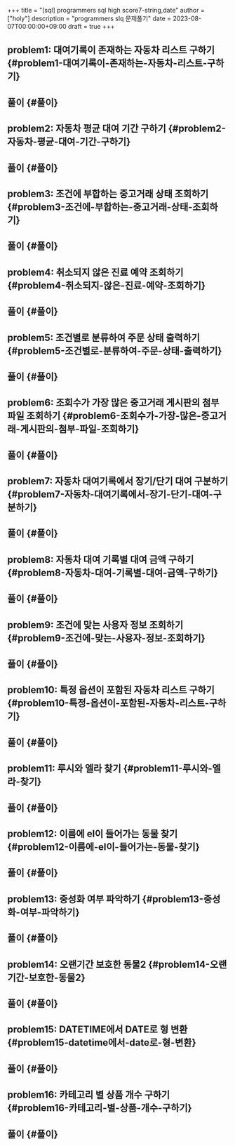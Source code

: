 +++
title = "[sql] programmers sql high score7-string,date"
author = ["holy"]
description = "programmers slq 문제풀기"
date = 2023-08-07T00:00:00+09:00
draft = true
+++

## problem1: 대여기록이 존재하는 자동차 리스트 구하기 {#problem1-대여기록이-존재하는-자동차-리스트-구하기}


## 풀이 {#풀이}


## problem2: 자동차 평균 대여 기간 구하기 {#problem2-자동차-평균-대여-기간-구하기}


## 풀이 {#풀이}


## problem3: 조건에 부합하는 중고거래 상태 조회하기 {#problem3-조건에-부합하는-중고거래-상태-조회하기}


## 풀이 {#풀이}


## problem4: 취소되지 않은 진료 예약 조회하기 {#problem4-취소되지-않은-진료-예약-조회하기}


## 풀이 {#풀이}


## problem5: 조건별로 분류하여 주문 상태 출력하기 {#problem5-조건별로-분류하여-주문-상태-출력하기}


## 풀이 {#풀이}


## problem6: 조회수가 가장 많은 중고거래 게시판의 첨부 파일 조회하기 {#problem6-조회수가-가장-많은-중고거래-게시판의-첨부-파일-조회하기}


## 풀이 {#풀이}


## problem7: 자동차 대여기록에서 장기/단기 대여 구분하기 {#problem7-자동차-대여기록에서-장기-단기-대여-구분하기}


## 풀이 {#풀이}


## problem8: 자동차 대여 기록별 대여 금액 구하기 {#problem8-자동차-대여-기록별-대여-금액-구하기}


## 풀이 {#풀이}


## problem9: 조건에 맞는 사용자 정보 조회하기 {#problem9-조건에-맞는-사용자-정보-조회하기}


## 풀이 {#풀이}


## problem10: 특정 옵션이 포함된 자동차 리스트 구하기 {#problem10-특정-옵션이-포함된-자동차-리스트-구하기}


## 풀이 {#풀이}


## problem11: 루시와 엘라 찾기 {#problem11-루시와-엘라-찾기}


## 풀이 {#풀이}


## problem12: 이름에 el이 들어가는 동물 찾기 {#problem12-이름에-el이-들어가는-동물-찾기}


## 풀이 {#풀이}


## problem13: 중성화 여부 파악하기 {#problem13-중성화-여부-파악하기}


## 풀이 {#풀이}


## problem14: 오랜기간 보호한 동물2 {#problem14-오랜기간-보호한-동물2}


## 풀이 {#풀이}


## problem15: DATETIME에서 DATE로 형 변환 {#problem15-datetime에서-date로-형-변환}


## 풀이 {#풀이}


## problem16: 카테고리 별 상품 개수 구하기 {#problem16-카테고리-별-상품-개수-구하기}


## 풀이 {#풀이}

